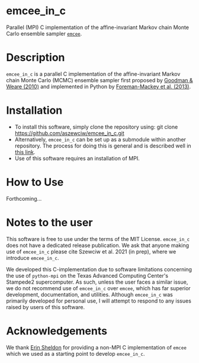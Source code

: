 # emcee_in_c
Parallel (MPI) C implementation of the affine-invariant Markov chain Monte Carlo ensemble sampler [`emcee`](https://github.com/dfm/emcee).

# Description
`emcee_in_c` is a parallel C implementation of the affine-invariant Markov chain Monte Carlo (MCMC)
ensemble sampler first proposed by [Goodman & Weare (2010)](https://cims.nyu.edu/~weare/papers/d13.pdf)
and implemented in Python by [Foreman-Mackey et al. (2013)](https://ui.adsabs.harvard.edu/abs/2013PASP..125..306F/abstract).

# Installation
* To install this software, simply clone the repository using:
    git clone https://github.com/aszewciw/emcee_in_c.git
* Alternatively, `emcee_in_c` can be set up as a submodule within another repository. The process for doing this is general and is described well in [this link](https://git-scm.com/book/en/v2/Git-Tools-Submodules).
* Use of this software requires an installation of MPI.

# How to Use
Forthcoming...

# Notes to the user
This software is free to use under the terms of the MIT License.
`emcee_in_c` does not have a dedicated release publication.
We ask that anyone making use of `emcee_in_c` please cite Szewciw et al. 2021 (in prep), where we introduce `emcee_in_c`.

We developed this C-implementation due to software limitations concerning the use of `python-mpi` on the Texas Advanced Computing Center's Stampede2 supercomputer.
As such, unless the user faces a similar issue, we do not recommend use of `emcee_in_c` over `emcee`, which has far superior development, documentation, and utilities.
Although `emcee_in_c` was primarily developed for personal use, I will attempt to respond to any issues raised by users of this software.

# Acknowledgements
We thank [Erin Sheldon](https://github.com/esheldon) for providing a non-MPI C implementation of `emcee` which we used as a starting point to develop `emcee_in_c`.